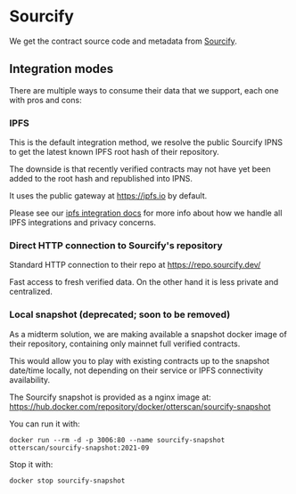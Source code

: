 # Sourcify

We get the contract source code and metadata from [Sourcify](https://sourcify.dev/).

## Integration modes

There are multiple ways to consume their data that we support, each one with pros and cons:

### IPFS

This is the default integration method, we resolve the public Sourcify IPNS to get the latest known IPFS root hash of their repository.

The downside is that recently verified contracts may not have yet been added to the root hash and republished into IPNS.

It uses the public gateway at https://ipfs.io by default.

Please see our [ipfs integration docs](./ipfs.md) for more info about how we handle all IPFS integrations and privacy concerns.

### Direct HTTP connection to Sourcify's repository

Standard HTTP connection to their repo at https://repo.sourcify.dev/

Fast access to fresh verified data. On the other hand it is less private and centralized.

### Local snapshot **(deprecated; soon to be removed)**

As a midterm solution, we are making available a snapshot docker image of their repository, containing only mainnet full verified contracts.

This would allow you to play with existing contracts up to the snapshot date/time locally, not depending on their service or IPFS connectivity availability.

The Sourcify snapshot is provided as a nginx image at: https://hub.docker.com/repository/docker/otterscan/sourcify-snapshot

You can run it with:

```
docker run --rm -d -p 3006:80 --name sourcify-snapshot otterscan/sourcify-snapshot:2021-09
```

Stop it with:

```
docker stop sourcify-snapshot
```
